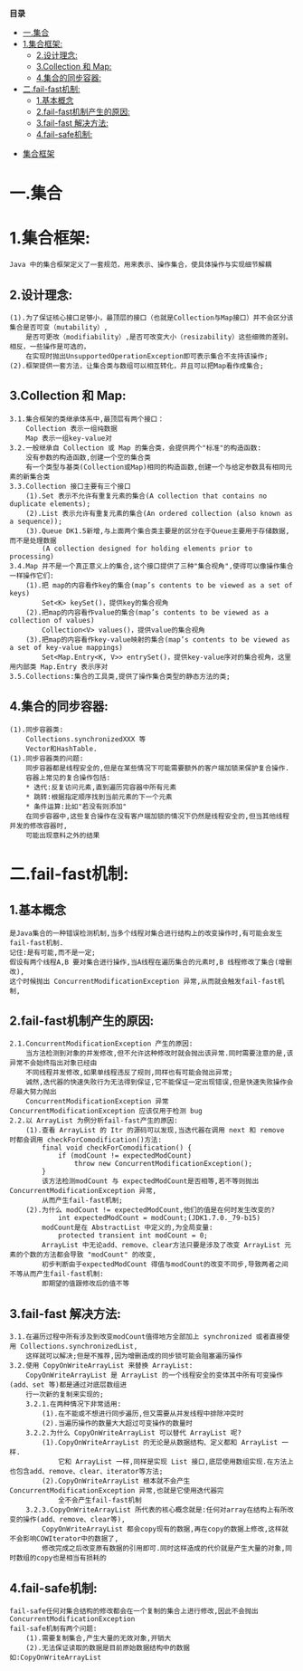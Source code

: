 <!-- START doctoc generated TOC please keep comment here to allow auto update -->
<!-- DON'T EDIT THIS SECTION, INSTEAD RE-RUN doctoc TO UPDATE -->
**目录**

- [一.集合](#%E4%B8%80%E9%9B%86%E5%90%88)
- [1.集合框架:](#1%E9%9B%86%E5%90%88%E6%A1%86%E6%9E%B6)
  - [2.设计理念:](#2%E8%AE%BE%E8%AE%A1%E7%90%86%E5%BF%B5)
  - [3.Collection 和 Map:](#3collection-%E5%92%8C-map)
  - [4.集合的同步容器:](#4%E9%9B%86%E5%90%88%E7%9A%84%E5%90%8C%E6%AD%A5%E5%AE%B9%E5%99%A8)
- [二.fail-fast机制:](#%E4%BA%8Cfail-fast%E6%9C%BA%E5%88%B6)
  - [1.基本概念](#1%E5%9F%BA%E6%9C%AC%E6%A6%82%E5%BF%B5)
  - [2.fail-fast机制产生的原因:](#2fail-fast%E6%9C%BA%E5%88%B6%E4%BA%A7%E7%94%9F%E7%9A%84%E5%8E%9F%E5%9B%A0)
  - [3.fail-fast 解决方法:](#3fail-fast-%E8%A7%A3%E5%86%B3%E6%96%B9%E6%B3%95)
  - [4.fail-safe机制:](#4fail-safe%E6%9C%BA%E5%88%B6)

<!-- END doctoc generated TOC please keep comment here to allow auto update -->

* [集合框架](http://www.cnblogs.com/nullllun/category/1143471.html)

# 一.集合
# 1.集合框架:
    Java 中的集合框架定义了一套规范，用来表示、操作集合，使具体操作与实现细节解耦
## 2.设计理念:
	(1).为了保证核心接口足够小，最顶层的接口（也就是Collection与Map接口）并不会区分该集合是否可变（mutability）,
		是否可更改（modifiability）,是否可改变大小（resizability）这些细微的差别。相反，一些操作是可选的，
		在实现时抛出UnsupportedOperationException即可表示集合不支持该操作;
	(2).框架提供一套方法，让集合类与数组可以相互转化，并且可以把Map看作成集合;
## 3.Collection 和 Map:
	3.1.集合框架的类继承体系中,最顶层有两个接口：
		Collection 表示一组纯数据
		Map	表示一组key-value对
	3.2.一般继承自 Collection 或 Map 的集合类，会提供两个"标准"的构造函数:
		没有参数的构造函数,创建一个空的集合类
		有一个类型与基类(Collection或Map)相同的构造函数,创建一个与给定参数具有相同元素的新集合类
	3.3.Collection 接口主要有三个接口
		(1).Set 表示不允许有重复元素的集合(A collection that contains no duplicate elements);
		(2).List 表示允许有重复元素的集合(An ordered collection (also known as a sequence));
		(3).Queue DK1.5新增,与上面两个集合类主要是的区分在于Queue主要用于存储数据,而不是处理数据
			(A collection designed for holding elements prior to processing)
	3.4.Map 并不是一个真正意义上的集合,这个接口提供了三种"集合视角",使得可以像操作集合一样操作它们:
		(1).把 map的内容看作key的集合(map’s contents to be viewed as a set of keys)
			Set<K> keySet()，提供key的集合视角
		(2).把map的内容看作value的集合(map’s contents to be viewed as a collection of values)
			Collection<V> values()，提供value的集合视角
		(3).把map的内容看作key-value映射的集合(map’s contents to be viewed as a set of key-value mappings)
			Set<Map.Entry<K, V>> entrySet()，提供key-value序对的集合视角，这里用内部类 Map.Entry 表示序对
	3.5.Collections:集合的工具类,提供了操作集合类型的静态方法的类;
## 4.集合的同步容器:
    (1).同步容器类:
        Collections.synchronizedXXX 等
        Vector和HashTable.
    (1).同步容器类的问题:
        同步容器都是线程安全的,但是在某些情况下可能需要额外的客户端加锁来保护复合操作.
        容器上常见的复合操作包括:
        * 迭代:反复访问元素,直到遍历完容器中所有元素
        * 跳转:根据指定顺序找到当前元素的下一个元素
        * 条件运算:比如"若没有则添加"
        在同步容器中,这些复合操作在没有客户端加锁的情况下仍然是线程安全的,但当其他线程并发的修改容器时,
        可能出现意料之外的结果

# 二.fail-fast机制:
## 1.基本概念
    是Java集合的一种错误检测机制,当多个线程对集合进行结构上的改变操作时,有可能会发生 fail-fast机制.
    记住:是有可能,而不是一定;
    假设有两个线程A,B 要对集合进行操作,当A线程在遍历集合的元素时,B 线程修改了集合(增删改),
    这个时候抛出 ConcurrentModificationException 异常,从而就会触发fail-fast机制,
## 2.fail-fast机制产生的原因:
    2.1.ConcurrentModificationException 产生的原因:
        当方法检测到对象的并发修改,但不允许这种修改时就会抛出该异常.同时需要注意的是,该异常不会始终指出对象已经由
        不同线程并发修改,如果单线程违反了规则,同样也有可能会抛出异常;
        诚然,迭代器的快速失败行为无法得到保证,它不能保证一定出现错误,但是快速失败操作会尽最大努力抛出 
        ConcurrentModificationException 异常 ConcurrentModificationException 应该仅用于检测 bug
    2.2.以 ArrayList 为例分析fail-fast产生的原因:
        (1).查看 ArrayList 的 Itr 的源码可以发现,当迭代器在调用 next 和 remove 时都会调用 checkForComodification()方法:
            final void checkForComodification() {
                if (modCount != expectedModCount)
                    throw new ConcurrentModificationException();
            }
            该方法检测modCount 与 expectedModCount是否相等,若不等则抛出 ConcurrentModificationException 异常,
            从而产生fail-fast机制;
        (2).为什么 modCount != expectedModCount,他们的值是在何时发生改变的?
                int expectedModCount = modCount;(JDK1.7.0._79-b15)
            modCount是在 AbstractList 中定义的,为全局变量:
                protected transient int modCount = 0;
            ArrayList 中无论add、remove、clear方法只要是涉及了改变 ArrayList 元素的个数的方法都会导致 "modCount" 的改变,
            初步判断由于expectedModCount 得值与modCount的改变不同步,导致两者之间不等从而产生fail-fast机制:
            即期望的值跟修改后的值不等
## 3.fail-fast 解决方法:
    3.1.在遍历过程中所有涉及到改变modCount值得地方全部加上 synchronized 或者直接使用 Collections.synchronizedList,
        这样就可以解决;但是不推荐,因为增删造成的同步锁可能会阻塞遍历操作
    3.2.使用 CopyOnWriteArrayList 来替换 ArrayList:
        CopyOnWriteArrayList 是 ArrayList 的一个线程安全的变体其中所有可变操作(add、set 等)都是通过对底层数组进
        行一次新的复制来实现的;
        3.2.1.在两种情况下非常适用:
            (1).在不能或不想进行同步遍历,但又需要从并发线程中排除冲突时
            (2).当遍历操作的数量大大超过可变操作的数量时
        3.2.2.为什么 CopyOnWriteArrayList 可以替代 ArrayList 呢?	
            (1).CopyOnWriteArrayList 的无论是从数据结构、定义都和 ArrayList 一样.
                它和 ArrayList 一样,同样是实现 List 接口,底层使用数组实现.在方法上也包含add、remove、clear、iterator等方法;
            (2).CopyOnWriteArrayList 根本就不会产生 ConcurrentModificationException 异常,也就是它使用迭代器完
                全不会产生fail-fast机制
        3.2.3.CopyOnWriteArrayList 所代表的核心概念就是:任何对array在结构上有所改变的操作(add、remove、clear等),
            CopyOnWriteArrayList 都会copy现有的数据,再在copy的数据上修改,这样就不会影响COWIterator中的数据了,
            修改完成之后改变原有数据的引用即可.同时这样造成的代价就是产生大量的对象,同时数组的copy也是相当有损耗的
## 4.fail-safe机制:
    fail-safe任何对集合结构的修改都会在一个复制的集合上进行修改,因此不会抛出 ConcurrentModificationException
    fail-safe机制有两个问题:
        (1).需要复制集合,产生大量的无效对象,开销大
        (2).无法保证读取的数据是目前原始数据结构中的数据
    如:CopyOnWriteArrayList

